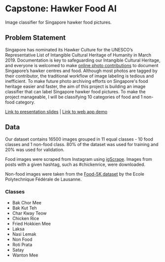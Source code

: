 # Capstone: Hawker Food AI

Image classifier for Singapore hawker food pictures.

## Problem Statement

Singapore has nominated its Hawker Culture for the UNESCO’s Representative List of Intangible Cultural Heritage of Humanity in March 2019. Documentation is key to safeguarding our Intangible Cultural Heritage, and everyone is welcomed to make [online photo contributions](https://www.oursgheritage.sg/ourhawkerculture-online-photo-contributions/) to document Singapore’s hawker centres and food. Although most photos are tagged by their contributor, the traditional workflow of image labeling is tedious and inefficient. To make future photo archiving efforts on Singapore's food heritage easier and faster, the aim of this project is building an image classifier that can label Singapore hawker food pictures. To make the project manageable, I will be classifying 10 categories of food and 1 non-food category.

[Link to presentation slides](https://docs.google.com/presentation/d/1H2IDRye7ZxFESfMldawTqsCMVw040iGScZTaWIG8HK4/edit?usp=sharing) \| [Link to web app demo](http://18.140.61.185/)

## Data 

Our dataset contains 16500 images grouped in 11 equal classes - 10 food classes and 1 non-food class. 80% of the dataset was used for training and 20% was used for validation.

Food images were scraped from Instagram using [igScrape](https://github.com/yufung/igscrape). Images from posts with a given hashtag, such as #chickenrice, were downloaded.

Non-food images were taken from the [Food-5K dataset](https://mmspg.epfl.ch/downloads/food-image-datasets/) by the Ecole Polytechnique Fédérale de Lausanne.

### Classes

- Bak Chor Mee
- Bak Kut Teh
- Char Kway Teow
- Chicken Rice
- Fried Hokkien Mee
- Laksa
- Nasi Lemak
- Non Food
- Roti Prata
- Satay
- Wanton Mee
